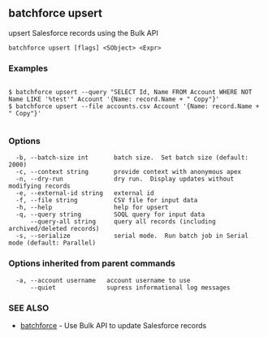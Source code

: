 ## batchforce upsert

upsert Salesforce records using the Bulk API

```
batchforce upsert [flags] <SObject> <Expr>
```

### Examples

```

$ batchforce upsert --query "SELECT Id, Name FROM Account WHERE NOT Name LIKE '%test'" Account '{Name: record.Name + " Copy"}'
$ batchforce upsert --file accounts.csv Account '{Name: record.Name + " Copy"}'
	
```

### Options

```
  -b, --batch-size int       batch size.  Set batch size (default: 2000)
  -c, --context string       provide context with anonymous apex
  -n, --dry-run              dry run.  Display updates without modifying records
  -e, --external-id string   external id
  -f, --file string          CSV file for input data
  -h, --help                 help for upsert
  -q, --query string         SOQL query for input data
      --query-all string     query all records (including archived/deleted records)
  -s, --serialize            serial mode.  Run batch job in Serial mode (default: Parallel)
```

### Options inherited from parent commands

```
  -a, --account username   account username to use
      --quiet              supress informational log messages
```

### SEE ALSO

* [batchforce](batchforce.md)	 - Use Bulk API to update Salesforce records

